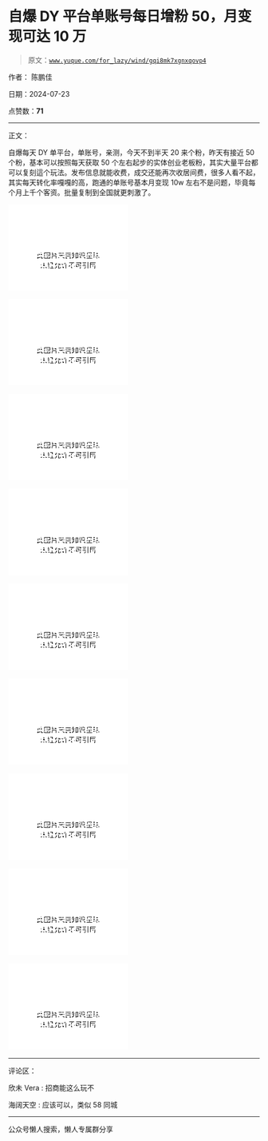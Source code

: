 # 自爆 DY 平台单账号每日增粉 50，月变现可达 10 万

> 原文：[`www.yuque.com/for_lazy/wind/gqi8mk7xgnxqovp4`](https://www.yuque.com/for_lazy/wind/gqi8mk7xgnxqovp4)

作者： 陈鹏佳

日期：2024-07-23

点赞数：**71**

* * *

正文：

自爆每天 DY 单平台，单账号，亲测，今天不到半天 20 来个粉，昨天有接近 50 个粉，基本可以按照每天获取 50 个左右起步的实体创业老板粉，其实大量平台都可以复刻這个玩法。发布信息就能收费，成交还能再次收居间费，很多人看不起，其实每天转化率嘎嘎的高，跑通的单账号基本月变现 10w 左右不是问题，毕竟每个月上千个客资。批量复制到全国就更刺激了。

![](img/bc72e9846032a000169a333239d63ade.png "None")

![](img/44c9f7de32ac4899c7bc80e1e8d1ca20.png "None")

![](img/1196d148d15e65a591e6e34db7479b83.png "None")

![](img/352abbe3890a81358932050076e50fe4.png "None")

![](img/0967dc3f28d1a5c59cb2697bfec0d253.png "None")

![](img/c7d8f71c78f6d9ba8f42dc93d522ba51.png "None")

![](img/f4bece170d4844586a448c50fb2c4b3d.png "None")

![](img/d7d13fc297f1beff71d0b8d25eb054f9.png "None")

![](img/571fbcbd7e6c8f3c0658182d0ff69f52.png "None")

* * *

评论区：

欣未 Vera : 招商能这么玩不

海阔天空 : 应该可以，类似 58 同城

* * *

公众号懒人搜索，懒人专属群分享